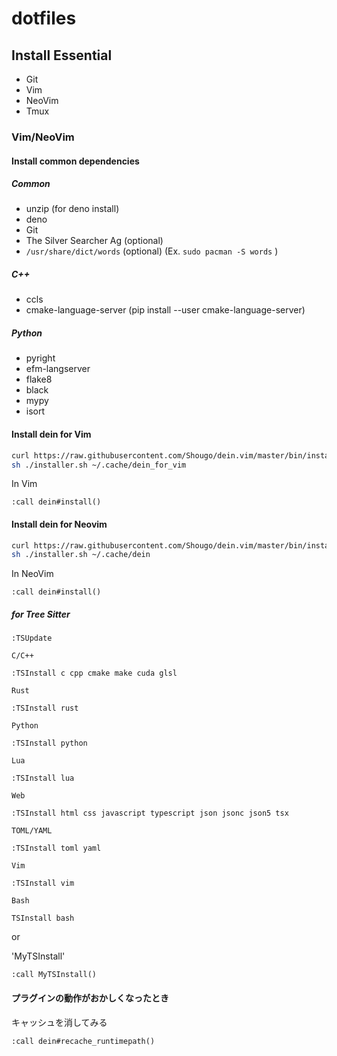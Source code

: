 # dotfiles

## Install Essential

- Git
- Vim
- NeoVim
- Tmux

### Vim/NeoVim

#### Install common dependencies

##### Common

- unzip (for deno install)
- deno
- Git
- The Silver Searcher Ag (optional)
- `/usr/share/dict/words` (optional) (Ex. `sudo pacman -S words` )

##### C++

- ccls
- cmake-language-server (pip install --user cmake-language-server)

##### Python
- pyright
- efm-langserver
- flake8
- black
- mypy
- isort

#### Install dein for Vim

```bash
curl https://raw.githubusercontent.com/Shougo/dein.vim/master/bin/installer.sh > installer.sh
sh ./installer.sh ~/.cache/dein_for_vim
```

In Vim

```
:call dein#install()
```

#### Install dein for Neovim

```bash
curl https://raw.githubusercontent.com/Shougo/dein.vim/master/bin/installer.sh > installer.sh
sh ./installer.sh ~/.cache/dein
```

In NeoVim

```
:call dein#install()
```

##### for Tree Sitter
```
:TSUpdate
```

`C/C++`
```
:TSInstall c cpp cmake make cuda glsl
```

`Rust`
```
:TSInstall rust
```

`Python`
```
:TSInstall python
```

`Lua`
```
:TSInstall lua
```

`Web`
```
:TSInstall html css javascript typescript json jsonc json5 tsx
```

`TOML/YAML` 
```
:TSInstall toml yaml
```

`Vim`
```
:TSInstall vim
```

`Bash`
```
TSInstall bash
```
or

'MyTSInstall'
```
:call MyTSInstall()
```

#### プラグインの動作がおかしくなったとき

キャッシュを消してみる

```
:call dein#recache_runtimepath()
```
